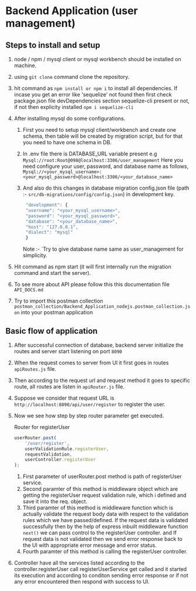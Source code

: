 # Backend Application (user management)

## Steps to install and setup

1. node / npm / mysql client or mysql workbench should be installed on machine.

2. using `git clone` command clone the repository.

3. hit command as `npm install or npm i` to install all dependencies. If incase you get an error like 'sequelize' not found then first check package.json file devDependencies section sequelize-cli present or not, if not then explicity installed `npm i sequelize-cli` 

4. After installing mysql do some configurations.
    1. First you need to setup mysql client/workbench and create one schema, then table will be created by migration script, but for
       that you need to have one schema in DB.
    
    2. In .env file there is DATABASE_URL variable present e.g `Mysql://root:Root@098@localhost:3306/user_management`
       Here you need configure your user, password, and database name as follows,
        `Mysql://<your_mysql_username>:<your_mysql_password>@localhost:3306/<your_database_name>`
    
    3. And also do this changes in database migration config.json file (path :- `src/db-migrations/config/config.json`)
       in development key.
       ```js
        "development": {
        "username": "<your_mysql_username>", 
        "password": "<your_mysql_password>",
        "database": "<your_database_name>",
        "host": "127.0.0.1",
        "dialect": "mysql"
        }
       ```
        Note :- `Try to give database name same as user_management for simplicity.

5. Hit command as npm start (it will first internally run the migration command and start the server).

6. To see more about API please follow this this documentation file `API_DOCS.md`

7. Try to import this postman collection `postman_collection/Backend_Application_nodejs.postman_collection.json` into your postman application


## Basic flow of application

1. After successful connection of database, backend server initialize the routes and server start listening on port `8090`

2. When the request comes to server from UI it first goes in routes `apiRoutes.js` file.

3. Then according to the request url and request method it goes to specific route, all routes are listen in `apiRouter.js` file.

4. Suppose we consider that request URL is `http://localhost:8090/api/user/register` to register the user.

5. Now we see how step by step router parameter get executed.

    Router for registerUser
    ```js
    userRouter.post(
        '/user/register',
        userValidationRule.registerUser,
        requestValidation,
        userController.registerUser
    );
    ```

    1. First parameter of userRouter.post method is path of registerUser service.
    2. Second paramter of this method is middleware object which are getting the registerUser request validation rule, which i defined and save it into the req. object.
    3. Third paramter of this method is middleware function which is actually validate the request body data with respect to the validation rules which we have passed/defined. If the request data is validated successfully then by the help of express inbuilt middleware function `next()` we can pass control to the registerUser controller. and If request data is not validated then we send error response back to the UI with appropriate error message and error status.
    4. Fourth paramter of this method is calling the registerUser controller.

6. Controller have all the services listed according to the controller.registerUser call registerUserService get called and it started
   its execution and according to conditon sending error response or if not any error encountered then respond with success to UI.